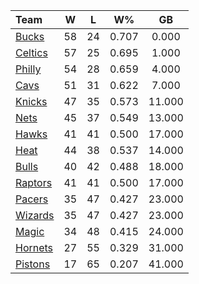 | Team                            |  W  |  L  |  W%   |   GB   |
|:--------------------------------|:---:|:---:|:-----:|:------:|
| [Bucks](/r/MkeBucks)            | 58  | 24  | 0.707 | 0.000  |
| [Celtics](/r/bostonceltics)     | 57  | 25  | 0.695 | 1.000  |
| [Philly](/r/sixers)             | 54  | 28  | 0.659 | 4.000  |
| [Cavs](/r/clevelandcavs)        | 51  | 31  | 0.622 | 7.000  |
| [Knicks](/r/NYKnicks)           | 47  | 35  | 0.573 | 11.000 |
| [Nets](/r/GoNets)               | 45  | 37  | 0.549 | 13.000 |
| [Hawks](/r/AtlantaHawks)        | 41  | 41  | 0.500 | 17.000 |
| [Heat](/r/heat)                 | 44  | 38  | 0.537 | 14.000 |
| [Bulls](/r/chicagobulls)        | 40  | 42  | 0.488 | 18.000 |
| [Raptors](/r/torontoraptors)    | 41  | 41  | 0.500 | 17.000 |
| [Pacers](/r/pacers)             | 35  | 47  | 0.427 | 23.000 |
| [Wizards](/r/washingtonwizards) | 35  | 47  | 0.427 | 23.000 |
| [Magic](/r/OrlandoMagic)        | 34  | 48  | 0.415 | 24.000 |
| [Hornets](/r/CharlotteHornets)  | 27  | 55  | 0.329 | 31.000 |
| [Pistons](/r/DetroitPistons)    | 17  | 65  | 0.207 | 41.000 |
